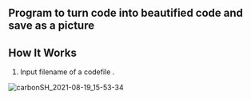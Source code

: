 <h2 >Program to turn code into beautified code and save as a picture </h2>

<h2><strong>    How It Works      </h2></strong>
<ol>
  <li>Input filename of a codefile .</li>
</ol>

![carbonSH_2021-08-19_15-53-34](https://user-images.githubusercontent.com/62290930/130053234-feb75bca-19fe-408a-8049-d0293bc1cd92.png)

